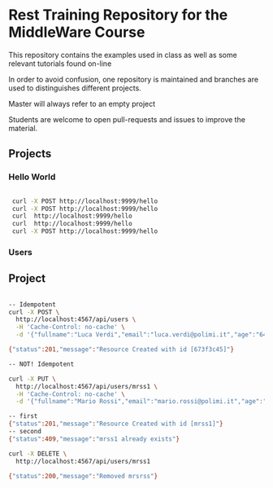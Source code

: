 # Rest Training Repository for the MiddleWare Course

This repository contains the examples used in class
as well as some relevant tutorials found on-line

In order to avoid confusion, one repository is maintained and 
branches are used to distinguishes different projects.

Master will always refer to an empty project

Students are welcome to open pull-requests and issues
to improve the material.


## Projects

### Hello World
```bash

 curl -X POST http://localhost:9999/hello
 curl -X POST http://localhost:9999/hello
 curl  http://localhost:9999/hello
 curl  http://localhost:9999/hello
 curl -X POST http://localhost:9999/hello
```

### Users
 ## Project

```bash

-- Idempotent 
curl -X POST \
  http://localhost:4567/api/users \
  -H 'Cache-Control: no-cache' \
  -d '{"fullname":"Luca Verdi","email":"luca.verdi@polimi.it","age":"64"}'

{"status":201,"message":"Resource Created with id [673f3c45]"}

-- NOT! Idempotent 

curl -X PUT \
  http://localhost:4567/api/users/mrss1 \
  -H 'Cache-Control: no-cache' \
  -d '{"fullname":"Mario Rossi","email":"mario.rossi@polimi.it","age":"42"}'

-- first
{"status":201,"message":"Resource Created with id [mrss1]"}
-- second
{"status":409,"message":"mrss1 already exists"}

curl -X DELETE \
  http://localhost:4567/api/users/mrss1

{"status":200,"message":"Removed mrsrss"}